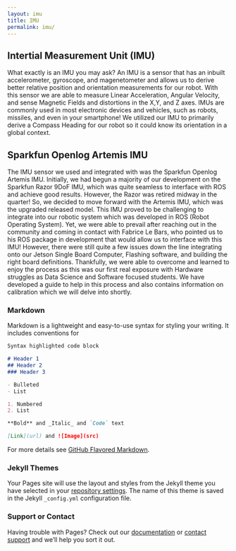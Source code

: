 ```yaml
---
layout: imu
title: IMU
permalink: imu/
---
```


## Intertial Measurement Unit (IMU)
What exactly is an IMU you may ask? An IMU is a sensor that has an inbuilt accelerometer, gyroscope, and magenetometer and allows us to derive better relative position and orientation measurements for our robot. With this sensor we are able to measure Linear Acceleration, Angular Velocity, and sense Magnetic Fields and distortions in the X,Y, and Z axes. IMUs are commonly used in most electronic devices and vehicles, such as robots, missiles, and even in your smartphone! We utilized our IMU to primarily derive a Compass Heading for our robot so it could know its orientation in a global context. 

## Sparkfun Openlog Artemis IMU 

The IMU sensor we used and integrated with was the Sparkfun Openlog Artemis IMU. Initially, we had begun a majority of our development on the Sparkfun Razor 9DoF IMU, which was quite seamless to interface with ROS and achieve good results. However, the Razor was retired midway in the quarter! So, we decided to move forward with the Artemis IMU, which was the upgraded released model. This IMU proved to be challenging to integrate into our robotic system which was developed in ROS (Robot Operating System). Yet, we were able to prevail after reaching out in the community and coming in contact with Fabrice Le Bars, who pointed us to his ROS package in development that would allow us to interface with this IMU! However, there were still quite a few issues down the line integrating onto our Jetson Single Board Computer, Flashing software, and building the right board definitions. Thankfully, we were able to overcome and learned to enjoy the process as this was our first real exposure with Hardware struggles as Data Science and Software focused students. We have developed a guide to help in this process and also contains information on calibration which we will delve into shortly.


### Markdown

Markdown is a lightweight and easy-to-use syntax for styling your writing. It includes conventions for

```markdown
Syntax highlighted code block

# Header 1
## Header 2
### Header 3

- Bulleted
- List

1. Numbered
2. List

**Bold** and _Italic_ and `Code` text

[Link](url) and ![Image](src)
```

For more details see [GitHub Flavored Markdown](https://guides.github.com/features/mastering-markdown/).

### Jekyll Themes

Your Pages site will use the layout and styles from the Jekyll theme you have selected in your [repository settings](https://github.com/SallyPoon/autonomousvehicles.github.io/settings). The name of this theme is saved in the Jekyll `_config.yml` configuration file.

### Support or Contact

Having trouble with Pages? Check out our [documentation](https://docs.github.com/categories/github-pages-basics/) or [contact support](https://support.github.com/contact) and we’ll help you sort it out.
